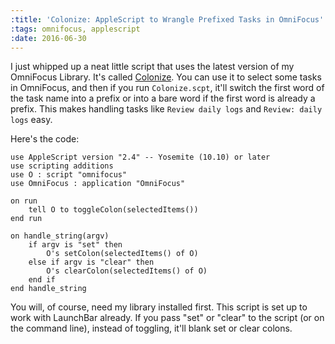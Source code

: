 ```yaml
---
:title: 'Colonize: AppleScript to Wrangle Prefixed Tasks in OmniFocus'
:tags: omnifocus, applescript
:date: 2016-06-30
---
```

I just whipped up a neat little script that uses the latest version of my OmniFocus Library. It's called [Colonize](https://github.com/brandonpittman/OmniFocus). You can use it to select some tasks in OmniFocus, and then if you run `Colonize.scpt`, it'll switch the first word of the task name into a prefix or into a bare word if the first word is already a prefix. This makes handling tasks like `Review daily logs` and `Review: daily logs` easy.

Here's the code:

```applescript
use AppleScript version "2.4" -- Yosemite (10.10) or later
use scripting additions
use O : script "omnifocus"
use OmniFocus : application "OmniFocus"

on run
	tell O to toggleColon(selectedItems())
end run

on handle_string(argv)
	if argv is "set" then
		O's setColon(selectedItems() of O)
	else if argv is "clear" then
		O's clearColon(selectedItems() of O)
	end if
end handle_string
```

You will, of course, need my library installed first. This script is set up to work with LaunchBar already. If you pass "set" or "clear" to the script (or on the command line), instead of toggling, it'll blank set or clear colons.
